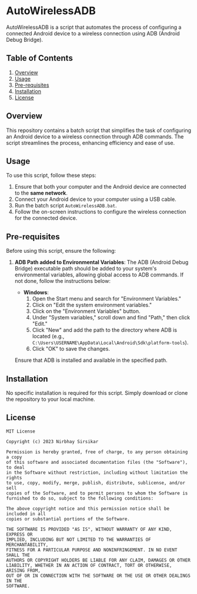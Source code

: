 # AutoWirelessADB

AutoWirelessADB is a script that automates the process of configuring a connected Android device to a wireless connection using ADB (Android Debug Bridge).

## Table of Contents

1. [Overview](#overview)
2. [Usage](#usage)
3. [Pre-requisites](#pre-requisites)
4. [Installation](#installation)
5. [License](#license)

## Overview

This repository contains a batch script that simplifies the task of configuring an Android device to a wireless connection through ADB commands. The script streamlines the process, enhancing efficiency and ease of use.

## Usage

To use this script, follow these steps:

1. Ensure that both your computer and the Android device are connected to the **same network**.
2. Connect your Android device to your computer using a USB cable.
3. Run the batch script `AutoWirelessADB.bat`.
4. Follow the on-screen instructions to configure the wireless connection for the connected device.

## Pre-requisites

Before using this script, ensure the following:

1. **ADB Path added to Environmental Variables**: The ADB (Android Debug Bridge) executable path should be added to your system's environmental variables, allowing global access to ADB commands. If not done, follow the instructions below:

   - **Windows**:
     1. Open the Start menu and search for "Environment Variables."
     2. Click on "Edit the system environment variables."
     3. Click on the "Environment Variables" button.
     4. Under "System variables," scroll down and find "Path," then click "Edit."
     5. Click "New" and add the path to the directory where ADB is located (e.g., `C:\Users\USERNAME\AppData\Local\Android\Sdk\platform-tools`).
     6. Click "OK" to save the changes.

   Ensure that ADB is installed and available in the specified path.

## Installation

No specific installation is required for this script. Simply download or clone the repository to your local machine.

## License

```
MIT License

Copyright (c) 2023 Nirbhay Sirsikar

Permission is hereby granted, free of charge, to any person obtaining a copy
of this software and associated documentation files (the "Software"), to deal
in the Software without restriction, including without limitation the rights
to use, copy, modify, merge, publish, distribute, sublicense, and/or sell
copies of the Software, and to permit persons to whom the Software is
furnished to do so, subject to the following conditions:

The above copyright notice and this permission notice shall be included in all
copies or substantial portions of the Software.

THE SOFTWARE IS PROVIDED "AS IS", WITHOUT WARRANTY OF ANY KIND, EXPRESS OR
IMPLIED, INCLUDING BUT NOT LIMITED TO THE WARRANTIES OF MERCHANTABILITY,
FITNESS FOR A PARTICULAR PURPOSE AND NONINFRINGEMENT. IN NO EVENT SHALL THE
AUTHORS OR COPYRIGHT HOLDERS BE LIABLE FOR ANY CLAIM, DAMAGES OR OTHER
LIABILITY, WHETHER IN AN ACTION OF CONTRACT, TORT OR OTHERWISE, ARISING FROM,
OUT OF OR IN CONNECTION WITH THE SOFTWARE OR THE USE OR OTHER DEALINGS IN THE
SOFTWARE.
```
